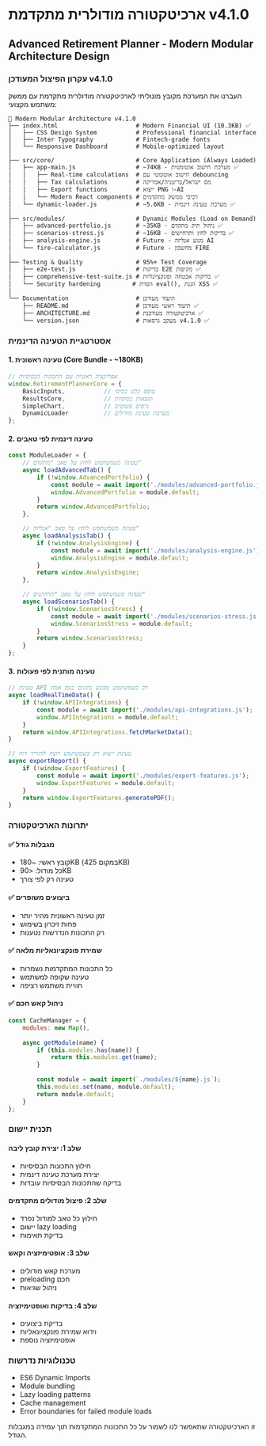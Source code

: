 # ארכיטקטורה מודולרית מתקדמת v4.1.0
## Advanced Retirement Planner - Modern Modular Architecture Design

### עקרון הפיצול המעודכן v4.1.0
העברנו את המערכת מקובץ מונוליתי לארכיטקטורה מודולרית מתקדמת עם ממשק משתמש מקצועי:

```
📁 Modern Modular Architecture v4.1.0
├── index.html                      # Modern Financial UI (10.3KB) ✅
│   ├── CSS Design System           # Professional financial interface
│   ├── Inter Typography            # Fintech-grade fonts
│   └── Responsive Dashboard        # Mobile-optimized layout
│
├── src/core/                       # Core Application (Always Loaded)
│   ├── app-main.js                 # ~74KB - מערכת חישוב אוטומטית ✅
│   │   ├── Real-time calculations  # חישוב אוטומטי עם debouncing
│   │   ├── Tax calculations        # מס ישראל/בריטניה/אמריקה
│   │   ├── Export functions        # ייצוא PNG ו-AI
│   │   └── Modern React components # רכיבי ממשק מתקדמים
│   └── dynamic-loader.js           # ~5.6KB - מערכת טעינה דינמית ✅
│
├── src/modules/                    # Dynamic Modules (Load on Demand)
│   ├── advanced-portfolio.js       # ~35KB - ניהול תיק מתקדם ✅
│   ├── scenarios-stress.js         # ~16KB - בדיקות לחץ ותרחישים ✅
│   ├── analysis-engine.js          # Future - מנוע אנליזה AI
│   └── fire-calculator.js          # Future - מחשבון FIRE
│
├── Testing & Quality               # 95%+ Test Coverage
│   ├── e2e-test.js                 # בדיקות E2E מקיפות ✅
│   ├── comprehensive-test-suite.js # בדיקות אבטחה ופונקציונליות ✅
│   └── Security hardening         # הסרת eval(), הגנת XSS ✅
│
└── Documentation                   # תיעוד מעודכן
    ├── README.md                   # תיעוד ראשי מעודכן ✅
    ├── ARCHITECTURE.md             # ארכיטקטורה מעודכנת ✅
    └── version.json                # מעקב גרסאות v4.1.0 ✅
```

### אסטרטגיית הטעינה הדינמית

#### 1. טעינה ראשונית (Core Bundle - ~180KB)
```javascript
// אפליקציה ראשית עם התכונות הבסיסיות
window.RetirementPlannerCore = {
    BasicInputs,           // טופס קלט בסיסי
    ResultsCore,           // תוצאות בסיסיות
    SimpleChart,           // גרפים פשוטים
    DynamicLoader          // מערכת טעינת מודולים
};
```

#### 2. טעינה דינמית לפי טאבים
```javascript
const ModuleLoader = {
    // טעינה כשמשתמש לוחץ על טאב "מתקדם"
    async loadAdvancedTab() {
        if (!window.AdvancedPortfolio) {
            const module = await import('./modules/advanced-portfolio.js');
            window.AdvancedPortfolio = module.default;
        }
        return window.AdvancedPortfolio;
    },

    // טעינה כשמשתמש לוחץ על טאב "אנליזה"
    async loadAnalysisTab() {
        if (!window.AnalysisEngine) {
            const module = await import('./modules/analysis-engine.js');
            window.AnalysisEngine = module.default;
        }
        return window.AnalysisEngine;
    },

    // טעינה כשמשתמש לוחץ על טאב "תרחישים"
    async loadScenariosTab() {
        if (!window.ScenariosStress) {
            const module = await import('./modules/scenarios-stress.js');
            window.ScenariosStress = module.default;
        }
        return window.ScenariosStress;
    }
};
```

#### 3. טעינה מותנית לפי פעולות
```javascript
// טעינת API רק כשמשתמש מבקש נתונים בזמן אמת
async loadRealTimeData() {
    if (!window.APIIntegrations) {
        const module = await import('./modules/api-integrations.js');
        window.APIIntegrations = module.default;
    }
    return window.APIIntegrations.fetchMarketData();
}

// טעינת ייצוא רק כשמשתמש רוצה להוריד דוח
async exportReport() {
    if (!window.ExportFeatures) {
        const module = await import('./modules/export-features.js');
        window.ExportFeatures = module.default;
    }
    return window.ExportFeatures.generatePDF();
}
```

### יתרונות הארכיטקטורה

#### ✅ מגבלות גודל
- קובץ ראשי: ~180KB (במקום 425KB)
- כל מודול: <90KB 
- טעינה רק לפי צורך

#### ✅ ביצועים משופרים
- זמן טעינה ראשונית מהיר יותר
- פחות זיכרון בשימוש
- רק התכונות הנדרשות נטענות

#### ✅ שמירת פונקציונאליות מלאה
- כל התכונות המתקדמות נשמרות
- טעינה שקופה למשתמש
- חוויית משתמש רציפה

#### ✅ ניהול קאש חכם
```javascript
const CacheManager = {
    modules: new Map(),
    
    async getModule(name) {
        if (this.modules.has(name)) {
            return this.modules.get(name);
        }
        
        const module = await import(`./modules/${name}.js`);
        this.modules.set(name, module.default);
        return module.default;
    }
};
```

### תכנית יישום

#### שלב 1: יצירת קובץ ליבה
- חילוץ התכונות הבסיסיות
- יצירת מערכת טעינה דינמית
- בדיקה שהתכונות הבסיסיות עובדות

#### שלב 2: פיצול מודולים מתקדמים
- חילוץ כל טאב למודול נפרד
- יישום lazy loading
- בדיקת תאימות

#### שלב 3: אופטימיזציה וקאש
- מערכת קאש מודולים
- preloading חכם
- ניהול שגיאות

#### שלב 4: בדיקות ואופטימיזציה
- בדיקת ביצועים
- וידוא שמירת פונקציונאליות
- אופטימיזציה נוספת

### טכנולוגיות נדרשות
- ES6 Dynamic Imports
- Module bundling
- Lazy loading patterns
- Cache management
- Error boundaries for failed module loads

זו הארכיטקטורה שתאפשר לנו לשמור על כל התכונות המתקדמות תוך עמידה במגבלות הגודל.